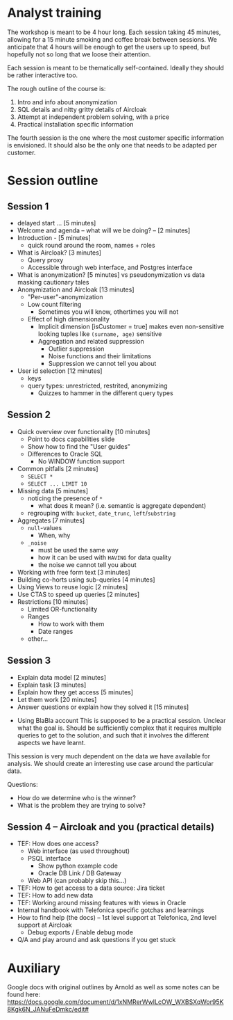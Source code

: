 # Analyst training

The workshop is meant to be 4 hour long.
Each session taking 45 minutes, allowing for a 15 minute
smoking and coffee break between sessions. We anticipate
that 4 hours will be enough to get the users up to speed,
but hopefully not so long that we loose their attention.

Each session is meant to be thematically self-contained.
Ideally they should be rather interactive too.

The rough outline of the course is:

1. Intro and info about anonymization
2. SQL details and nitty gritty details of Aircloak
3. Attempt at independent problem solving, with a price
4. Practical installation specific information

The fourth session is the one where the most customer
specific information is envisioned. It should also be
the only one that needs to be adapted per customer.

# Session outline

## Session 1

- delayed start ... [5 minutes]
- Welcome and agenda – what will we be doing? – [2 minutes]
- Introduction - [5 minutes]
  - quick round around the room, names + roles
- What is Aircloak? [3 minutes]
  - Query proxy
  - Accessible through web interface, and Postgres interface
- What is anonymization? [5 minutes]
  vs pseudonymization
  vs data masking
  cautionary tales
- Anonymization and Aircloak [13 minutes]
  - "Per-user"-anonymization
  - Low count filtering
    - Sometimes you will know, othertimes you will not
  - Effect of high dimensionality
    - Implicit dimension [isCustomer = true] makes even non-sensitive looking tuples like `(surname, age)` sensitive
    - Aggregation and related suppression
      - Outlier suppression
      - Noise functions and their limitations
      - Suppression we cannot tell you about
- User id selection [12 minutes]
  - keys
  - query types: unrestricted, restrited, anonymizing
    - Quizzes to hammer in the different query types

## Session 2

- Quick overview over functionality [10 minutes]
  - Point to docs capabilities slide
  - Show how to find the "User guides"
  - Differences to Oracle SQL
    - No WINDOW function support
- Common pitfalls [2 minutes]
  - `SELECT *`
  - `SELECT ... LIMIT 10`
- Missing data [5 minutes]
  - noticing the presence of `*`
    - what does it mean? (i.e. semantic is aggregate dependent)
  - regrouping with: `bucket`, `date_trunc`, `left`/`substring`
- Aggregates [7 minutes]
  - `null`-values
    - When, why
  - `_noise`
    - must be used the same way
    - how it can be used with `HAVING` for data quality
    - the noise we cannot tell you about
- Working with free form text [3 minutes]
- Building co-horts using sub-queries [4 minutes]
- Using Views to reuse logic [2 minutes]
- Use CTAS to speed up queries [2 minutes]
- Restrictions [10 minutes]
  - Limited OR-functionality
  - Ranges
    - How to work with them
    - Date ranges
  - other...

## Session 3

- Explain data model [2 minutes]
- Explain task [3 minutes]
- Explain how they get access [5 minutes]
- Let them work [20 minutes]
- Answer questions or explain how they solved it [15 minutes]

* Using BlaBla account
  This is supposed to be a practical session.
  Unclear what the goal is.
  Should be sufficiently complex that it requires multiple
  queries to get to the solution, and such that it involves
  the different aspects we have learnt.

This session is very much dependent on the data we have
available for analysis. We should create an interesting
use case around the particular data.

Questions:

- How do we determine who is the winner?
- What is the problem they are trying to solve?

## Session 4 – Aircloak and you (practical details)

- TEF: How does one access?
  - Web interface (as used throughout)
  - PSQL interface
    - Show python example code
    - Oracle DB Link / DB Gateway
  - Web API (can probably skip this...)
- TEF: How to get access to a data source: Jira ticket
- TEF: How to add new data
- TEF: Working around missing features with views in Oracle
- Internal handbook with Telefonica specific gotchas and learnings
- How to find help (the docs)
  – 1st level support at Telefonica, 2nd level support at Aircloak
  - Debug exports / Enable debug mode
- Q/A and play around and ask questions if you get stuck

# Auxiliary

Google docs with original outlines by Arnold as well as some notes can be found here:
https://docs.google.com/document/d/1xNMRerWwILcOW_WXBSXqWor95K8Kgk6N_JANuFeDmkc/edit#
